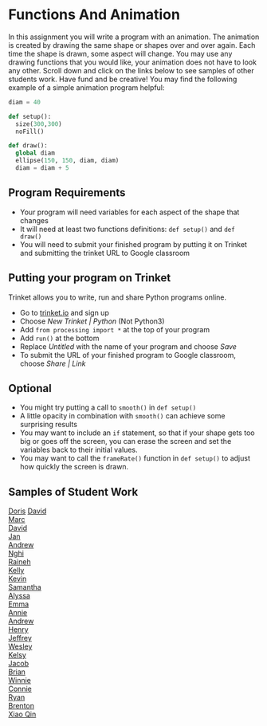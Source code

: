 Functions And Animation
=======================
In this assignment you will write a program with an animation. The animation is created by drawing the same shape or shapes over and over again. Each time the shape is drawn, some aspect will change. You may use any drawing functions that you would like, your animation does not have to look any other. Scroll down and click on the links below to see samples of other students work. Have fund and be creative! You may find the following example of a simple animation program helpful:
```python
diam = 40

def setup():
  size(300,300)
  noFill()

def draw():
  global diam
  ellipse(150, 150, diam, diam)
  diam = diam + 5
```
Program Requirements
--------------------
* Your program will need variables for each aspect of the shape that changes
* It will need at least two functions definitions: `def setup()` and `def draw()`  
* You will need to submit your finished program by putting it on Trinket and submitting the trinket URL to Google classroom

Putting your program on Trinket
--------------------
Trinket allows you to write, run and share Python programs online. 
* Go to [trinket.io](https://trinket.io/) and sign up
* Choose *New Trinket | Python* (Not Python3)
* Add `from processing import *` at the top of your program
* Add `run()` at the bottom
* Replace *Untitled* with the name of your program and choose *Save*
* To submit the URL of your finished program to Google classroom, choose *Share | Link*

Optional   
--------
* You might try putting a call to `smooth()` in `def setup()`
* A little opacity in combination with `smooth()` can achieve some surprising results
* You may want to include an `if` statement, so that if your shape gets too big or goes off the screen, you can erase the screen and set the variables back to their initial values.
* You may want to call the `frameRate()` function in `def setup()` to adjust how quickly the screen is drawn.   

Samples of Student Work   
-----------------------   
[Doris](https://trinket.io/embed/python/f210274aac?outputOnly=true&runOption=run&start=result) 
[David](https://trinket.io/embed/python/22e0879ae0?outputOnly=true&runOption=run&start=result)   
[Marc](https://trinket.io/embed/python/ee4d2b35a3?outputOnly=true&runOption=run&start=result)   
[David](https://trinket.io/embed/python/f1331ece45?outputOnly=true&runOption=run&start=result)   
[Jan](https://trinket.io/embed/python/bab5598f75?outputOnly=true&runOption=run&start=result)   
[Andrew](https://trinket.io/embed/python/b74d7af066?outputOnly=true&runOption=run&start=result)   
[Nghi](https://trinket.io/embed/python/88d0ffaaf1?outputOnly=true&runOption=run&start=result)   
[Raineh](https://trinket.io/embed/python/a78be9a0f8?outputOnly=true&runOption=run&start=result)   
[Kelly](https://trinket.io/embed/python/f936c54028?outputOnly=true&runOption=run&start=result)   
[Kevin](https://trinket.io/embed/python/a0cf399979?outputOnly=true&runOption=run&start=result)  
[Samantha](https://trinket.io/embed/python/c251004479?outputOnly=true&runOption=run&start=result)   
[Alyssa](https://trinket.io/embed/python/eb659f08e4?outputOnly=true&runOption=run&start=result)   
[Emma](https://trinket.io/embed/python/d8eec037c2?outputOnly=true&runOption=run&start=result)   
[Annie](https://trinket.io/embed/python/3f4e2288bd?outputOnly=true&runOption=run&start=result)   
[Andrew](https://trinket.io/embed/python/c7c0bdc791?outputOnly=true&runOption=run&start=result)   
[Henry](https://trinket.io/embed/python/f9fbbaceb1?outputOnly=true&runOption=run&start=result)   
[Jeffrey](https://trinket.io/embed/python/e99aec795c?outputOnly=true&runOption=run&start=result)   
[Wesley](https://trinket.io/embed/python/b1472548b2?outputOnly=true&runOption=run&start=result)   
[Kelsy](https://trinket.io/embed/python/cc17da4474?outputOnly=true&runOption=run&start=result)   
[Jacob](https://trinket.io/embed/python/4675fbddeb?outputOnly=true&runOption=run&start=result)   
[Brian](https://trinket.io/embed/python/e71de91ca7?outputOnly=true&runOption=run&start=result)   
[Winnie](https://trinket.io/embed/python/9d170cb4b1?outputOnly=true&runOption=run&start=result)   
[Connie](https://trinket.io/embed/python/218f78c824?outputOnly=true&runOption=run&start=result)   
[Ryan](https://trinket.io/embed/python/0c57022ca5?outputOnly=true&runOption=run&start=result)   
[Brenton](https://trinket.io/embed/python/d7c00c274b?outputOnly=true&runOption=run&start=result)   
[Xiao Qin](https://trinket.io/embed/python/3343236f33?outputOnly=true&runOption=run&start=result)   
